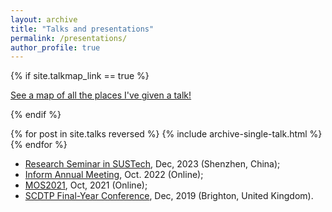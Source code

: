 ```yaml
---
layout: archive
title: "Talks and presentations"
permalink: /presentations/
author_profile: true
---
```


{% if site.talkmap_link == true %}

<p style="text-decoration:underline;"><a href="/talkmap.html">See a map of all the places I've given a talk!</a></p>

{% endif %}

{% for post in site.talks reversed %}
  {% include archive-single-talk.html %}
{% endfor %}

- [Research Seminar in SUSTech](https://math.sustech.edu.cn/seminar_all/12801.html), Dec, 2023 (Shenzhen, China);
- [Inform Annual Meeting](https://meetings.informs.org/wordpress/indianapolis2022/#_gl=1*fml9a7*_gcl_au*MTY4ODcxNzIyNy4xNjkyMDA0Mzc5LjEzMTIyNDA2Ny4xNjk3NjA4NTE2LjE2OTc2MDg1MTU.), Oct. 2022 (Online);
- [MOS2021](http://www.smartchair.org/hp/MOS2021/), Oct, 2021 (Online);
- [SCDTP Final-Year Conference](https://southcoastdtp.ac.uk/), Dec, 2019 (Brighton, United Kingdom). 
  
